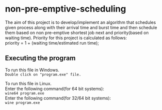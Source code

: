 # non-pre-emptive-scheduling
The aim of this project is to develop/implement an algorithm that schedules given process along with their arrival time and burst time and then schedule them based on non pre-emptive shortest job next and priority(based on waiting time).
Priority for this project is calculated as follows:  
    priority = 1 + (waiting time/estimated run time);

## Executing the program
To run this file in Windows.  
```Double click on "program.exe" file.```

To run this file in Linux.  
Enter the following command(for 64 bit systems):  
```wine64 program.exe```  
Enter the following command(for 32/64 bit systems):  
```wine program.exe```  
